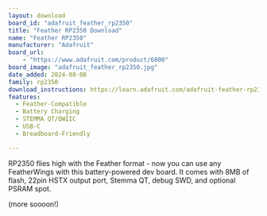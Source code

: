 ```yaml
---
layout: download
board_id: "adafruit_feather_rp2350"
title: "Feather RP2350 Download"
name: "Feather RP2350"
manufacturer: "Adafruit"
board_url:
    - "https://www.adafruit.com/product/6000"
board_image: "adafruit_feather_rp2350.jpg"
date_added: 2024-08-08
family: rp2350
download_instructions: https://learn.adafruit.com/adafruit-feather-rp2350/install-circuitpython-2
features:
  - Feather-Compatible
  - Battery Charging
  - STEMMA QT/QWIIC
  - USB-C
  - Breadboard-Friendly

---
```


RP2350 flies high with the Feather format - now you can use any FeatherWings with this battery-powered dev board. It comes with 8MB of flash, 22pin HSTX output port, Stemma QT, debug SWD, and optional PSRAM spot.

(more soooon!)
